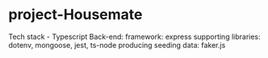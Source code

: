# project-Housemate

Tech stack - Typescript
Back-end:
framework: express
supporting libraries: dotenv, mongoose, jest, ts-node
producing seeding data: faker.js
